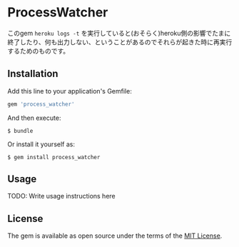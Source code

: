# ProcessWatcher
このgem `heroku logs -t` を実行していると(おそらく)heroku側の影響でたまに終了したり、何も出力しない、ということがあるのでそれらが起きた時に再実行するためのものです。

## Installation

Add this line to your application's Gemfile:

```ruby
gem 'process_watcher'
```

And then execute:

    $ bundle

Or install it yourself as:

    $ gem install process_watcher

## Usage

TODO: Write usage instructions here

## License

The gem is available as open source under the terms of the [MIT License](http://opensource.org/licenses/MIT).
